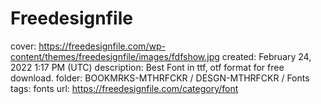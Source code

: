 # Freedesignfile

cover: https://freedesignfile.com/wp-content/themes/freedesignfile/images/fdfshow.jpg
created: February 24, 2022 1:17 PM (UTC)
description: Best Font in ttf, otf format for free download.
folder: BOOKMRKS-MTHRFCKR / DESGN-MTHRFCKR / Fonts
tags: fonts
url: https://freedesignfile.com/category/font